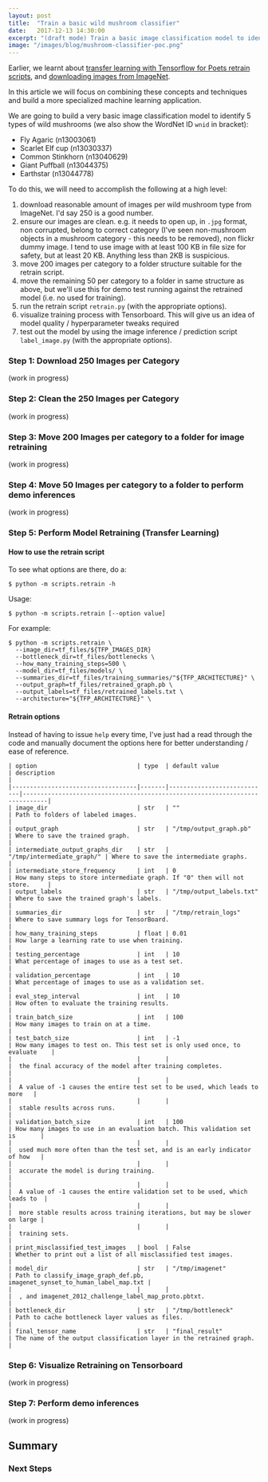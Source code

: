 ```yaml
---
layout: post
title:  "Train a basic wild mushroom classifier"
date:   2017-12-13 14:30:00
excerpt: "(draft mode) Train a basic image classification model to identify 5 types of wild mushrooms, with Transfer Learning, Tensorflow, Tensorboard, MobileNet, and ImageNet images."
image: "/images/blog/mushroom-classifier-poc.png"
---
```


Earlier, we learnt about [transfer learning with Tensorflow for Poets retrain scripts](http://fungai.org/2017/12/11/tensorflow-for-poets/), and [downloading images from ImageNet](http://fungai.org/2017/12/11/tensorflow-for-poets/).

In this article we will focus on combining these concepts and techniques and build a more specialized machine learning application.

We are going to build a very basic image classification model to identify 5 types of wild mushrooms (we also show the WordNet ID `wnid` in bracket):

- Fly Agaric (n13003061)
- Scarlet Elf cup (n13030337)
- Common Stinkhorn (n13040629)
- Giant Puffball (n13044375)
- Earthstar (n13044778)

To do this, we will need to accomplish the following at a high level:

1. download reasonable amount of images per wild mushroom type from ImageNet. I'd say 250 is a good number.
2. ensure our images are clean. e.g. it needs to open up, in `.jpg` format, non corrupted, belong to correct category (I've seen non-mushroom objects in a mushroom category - this needs to be removed), non flickr dummy image. I tend to use image with at least 100 KB in file size for safety, but at least 20 KB. Anything less than 2KB is suspicious.
3. move 200 images per category to a folder structure suitable for the retrain script.
4. move the remaining 50 per category to a folder in same structure as above, but we'll use this for demo test running against the retrained model (i.e. no used for training).
5. run the retrain script `retrain.py` (with the appropriate options).
6. visualize training process with Tensorboard. This will give us an idea of model quality / hyperparameter tweaks required
7. test out the model by using the image inference / prediction script `label_image.py` (with the appropriate options).

### Step 1: Download 250 Images per Category

(work in progress)

### Step 2: Clean the 250 Images per Category

(work in progress)

### Step 3: Move 200 Images per category to a folder for image retraining

(work in progress)

### Step 4: Move 50 Images per category to a folder to perform demo inferences

(work in progress)

### Step 5: Perform Model Retraining (Transfer Learning)

#### How to use the retrain script

To see what options are there, do a: 

```
$ python -m scripts.retrain -h
```

Usage:

```
$ python -m scripts.retrain [--option value]
```

For example:

```
$ python -m scripts.retrain \
  --image_dir=tf_files/${TFP_IMAGES_DIR}
  --bottleneck_dir=tf_files/bottlenecks \
  --how_many_training_steps=500 \
  --model_dir=tf_files/models/ \
  --summaries_dir=tf_files/training_summaries/"${TFP_ARCHITECTURE}" \
  --output_graph=tf_files/retrained_graph.pb \
  --output_labels=tf_files/retrained_labels.txt \
  --architecture="${TFP_ARCHITECTURE}" \
```

#### Retrain options

Instead of having to issue `help` every time, I've just had a read through the code and manually document the options here for better understanding / ease of reference.

```
| option                            | type  | default value              | description                                                                 |
|-----------------------------------|-------|----------------------------|-----------------------------------------------------------------------------|
| image_dir                         | str   | ""                         | Path to folders of labeled images.                                          |
| output_graph                      | str   | "/tmp/output_graph.pb"     | Where to save the trained graph.                                            |
| intermediate_output_graphs_dir    | str   | "/tmp/intermediate_graph/" | Where to save the intermediate graphs.                                      |
| intermediate_store_frequency      | int   | 0                          | How many steps to store intermediate graph. If "0" then will not store.     |
| output_labels                     | str   | "/tmp/output_labels.txt"   | Where to save the trained graph's labels.                                   |
| summaries_dir                     | str   | "/tmp/retrain_logs"        | Where to save summary logs for TensorBoard.                                 |
| how_many_training_steps           | float | 0.01                       | How large a learning rate to use when training.                             |
| testing_percentage                | int   | 10                         | What percentage of images to use as a test set.                             |
| validation_percentage             | int   | 10                         | What percentage of images to use as a validation set.                       |
| eval_step_interval                | int   | 10                         | How often to evaluate the training results.                                 |
| train_batch_size                  | int   | 100                        | How many images to train on at a time.                                      |
| test_batch_size                   | int   | -1                         | How many images to test on. This test set is only used once, to evaluate    |
|                                   |       |                            |  the final accuracy of the model after training completes.                  |
|                                   |       |                            |  A value of -1 causes the entire test set to be used, which leads to more   |
|                                   |       |                            |  stable results across runs.                                                |
| validation_batch_size             | int   | 100                        | How many images to use in an evaluation batch. This validation set is       |
|                                   |       |                            |  used much more often than the test set, and is an early indicator of how   |
|                                   |       |                            |  accurate the model is during training.                                     |
|                                   |       |                            |  A value of -1 causes the entire validation set to be used, which leads to  |
|                                   |       |                            |  more stable results across training iterations, but may be slower on large |
|                                   |       |                            |  training sets.                                                             |
| print_misclassified_test_images   | bool  | False                      | Whether to print out a list of all misclassified test images.               |
| model_dir                         | str   | "/tmp/imagenet"            | Path to classify_image_graph_def.pb, imagenet_synset_to_human_label_map.txt |
|                                   |       |                            |  , and imagenet_2012_challenge_label_map_proto.pbtxt.                       |
| bottleneck_dir                    | str   | "/tmp/bottleneck"          | Path to cache bottleneck layer values as files.                             |
| final_tensor_name                 | str   | "final_result"             | The name of the output classification layer in the retrained graph.         |
```

### Step 6: Visualize Retraining on Tensorboard

(work in progress)

### Step 7: Perform demo inferences

(work in progress)

## Summary


### Next Steps
